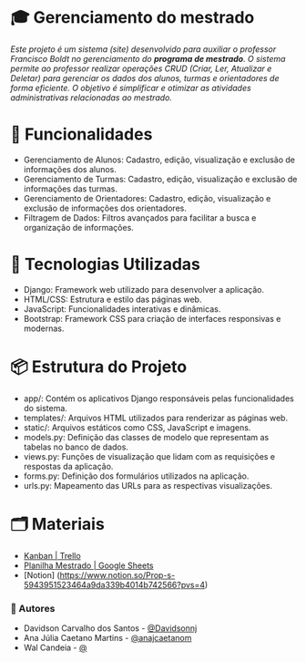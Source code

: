 # 🎓 Gerenciamento do mestrado

*Este projeto é um sistema (site) desenvolvido para auxiliar o professor Francisco Boldt no gerenciamento do **programa de mestrado**. O sistema permite ao professor realizar operações CRUD (Criar, Ler, Atualizar e Deletar) para gerenciar os dados dos alunos, turmas e orientadores de forma eficiente. O objetivo é simplificar e otimizar as atividades administrativas relacionadas ao mestrado.*

# 🌟 Funcionalidades

- Gerenciamento de Alunos: Cadastro, edição, visualização e exclusão de informações dos alunos.
- Gerenciamento de Turmas: Cadastro, edição, visualização e exclusão de informações das turmas.
- Gerenciamento de Orientadores: Cadastro, edição, visualização e exclusão de informações dos orientadores.
- Filtragem de Dados: Filtros avançados para facilitar a busca e organização de informações.

# 🚀 Tecnologias Utilizadas

- Django: Framework web utilizado para desenvolver a aplicação.
- HTML/CSS: Estrutura e estilo das páginas web.
- JavaScript: Funcionalidades interativas e dinâmicas.
- Bootstrap: Framework CSS para criação de interfaces responsivas e modernas.

# 📦 Estrutura do Projeto

- app/: Contém os aplicativos Django responsáveis pelas funcionalidades do sistema.
- templates/: Arquivos HTML utilizados para renderizar as páginas web.
- static/: Arquivos estáticos como CSS, JavaScript e imagens.
- models.py: Definição das classes de modelo que representam as tabelas no banco de dados.
- views.py: Funções de visualização que lidam com as requisições e respostas da aplicação.
- forms.py: Definição dos formulários utilizados na aplicação.
- urls.py: Mapeamento das URLs para as respectivas visualizações.

# 🗂️ Materiais

- [Kanban | Trello](https://trello.com/b/L8RGbOB7/laborat%C3%B3rio-902t)
- [Planilha Mestrado | Google Sheets](https://docs.google.com/spreadsheets/d/1qeDMsl7Sx597QFeHDuu-N359-_ndFZyx624fjPwJ3n0/edit?gid=1126102230#gid=1126102230)
- [Notion] (https://www.notion.so/Prop-s-5943951523464a9da339b4014b742566?pvs=4)

### 👥 Autores

- Davidson Carvalho dos Santos - [@Davidsonnj](https://github.com/Davidsonnj)
- Ana Júlia Caetano Martins - [@anajcaetanom](https://github.com/anajcaetanom)
- Wal Candeia - [@](https://github.com/)
